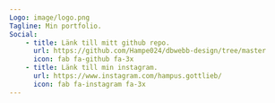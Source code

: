 ```yaml
---
Logo: image/logo.png
Tagline: Min portfolio.
Social:
    - title: Länk till mitt github repo.
      url: https://github.com/Hampe024/dbwebb-design/tree/master
      icon: fab fa-github fa-3x
    - title: Länk till min instagram.
      url: https://www.instagram.com/hampus.gottlieb/
      icon: fab fa-instagram fa-3x
---
```

